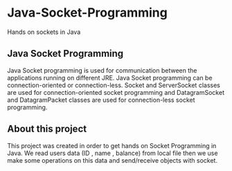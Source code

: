 # Java-Socket-Programming
Hands on sockets in Java

## Java Socket Programming

Java Socket programming is used for communication between the applications running on different JRE.
Java Socket programming can be connection-oriented or connection-less.
Socket and ServerSocket classes are used for connection-oriented socket programming and DatagramSocket and DatagramPacket classes are used for connection-less socket programming.

## About this project 

This project was created in order to get hands on Socket Programming in Java. We read users data (ID , name , balance) from local file then we use make some operations on this data and send/receive objects with socket.
